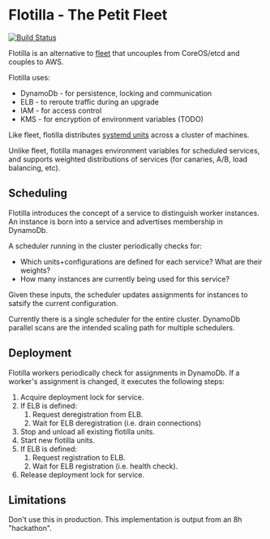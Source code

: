 # Flotilla - The Petit Fleet

[![Build Status](https://travis-ci.org/thepwagner/flotilla.svg?branch=master)](https://travis-ci.org/thepwagner/flotilla)

Flotilla is an alternative to [fleet](https://github.com/coreos/fleet) that uncouples from CoreOS/etcd and couples to AWS.

Flotilla uses:

* DynamoDb - for persistence, locking and communication
* ELB - to reroute traffic during an upgrade
* IAM - for access control
* KMS - for encryption of environment variables (TODO)

Like fleet, flotilla distributes [systemd units](http://www.freedesktop.org/software/systemd/man/systemd.unit.html) across a cluster of machines.

Unlike fleet, flotilla manages environment variables for scheduled services, and supports weighted distributions of services (for canaries, A/B, load balancing, etc).

## Scheduling

Flotilla introduces the concept of a service to distinguish worker instances. An instance is born into a service and advertises membership in DynamoDb.

A scheduler running in the cluster periodically checks for:

* Which units+configurations are defined for each service? What are their weights?
* How many instances are currently being used for this service?

Given these inputs, the scheduler updates assignments for instances to satsify the current configuration.

Currently there is a single scheduler for the entire cluster. DynamoDb parallel scans are the intended scaling path for multiple schedulers.

## Deployment

Flotilla workers periodically check for assignments in DynamoDb. If a worker's assignment is changed, it executes the following steps:

1. Acquire deployment lock for service.
1. If ELB is defined:
   1. Request deregistration from ELB.
   1. Wait for ELB deregistration (i.e. drain connections)
1. Stop and unload all existing flotilla units.
1. Start new flotilla units.
1. If ELB is defined:
	1. Request registration to ELB.
	1. Wait for ELB registration (i.e. health check).
1. Release deployment lock for service.



## Limitations

Don't use this in production. This implementation is output from an 8h "hackathon". 
